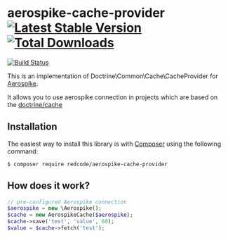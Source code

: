 # aerospike-cache-provider [![Latest Stable Version](https://img.shields.io/packagist/v/redcode/aerospike-cache-provider.svg?style=flat)](https://packagist.org/packages/redcode/aerospike-cache-provider) [![Total Downloads](https://img.shields.io/packagist/dt/redcode/aerospike-cache-provider.svg?style=flat)](https://packagist.org/packages/redcode/aerospike-cache-provider)
[![Build Status](https://img.shields.io/travis/maZahaca/aerospike-cache-provider.svg?style=flat)](https://travis-ci.org/maZahaca/aerospike-cache-provider)

This is an implementation of Doctrine\Common\Cache\CacheProvider for [Aerospike](http://www.aerospike.com/).

It allows you to use aerospike connection in projects which are based on the [doctrine/cache](https://github.com/doctrine/cache)

## Installation
The easiest way to install this library is with [Composer](https://getcomposer.org/) using the following command:
```
$ composer require redcode/aerospike-cache-provider
```

## How does it work?

```php
// pre-configured Aerospike connection
$aerospike = new \Aerospike();
$cache = new AerospikeCache($aerospike);
$cache->save('test', 'value', 60);
$value = $cache->fetch('test');
```
